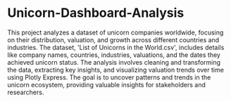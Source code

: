 # Unicorn-Dashboard-Analysis

This project analyzes a dataset of unicorn companies worldwide, focusing on their distribution, valuation, and growth across different countries and industries. The dataset, 'List of Unicorns in the World.csv', includes details like company names, countries, industries, valuations, and the dates they achieved unicorn status. The analysis involves cleaning and transforming the data, extracting key insights, and visualizing valuation trends over time using Plotly Express. The goal is to uncover patterns and trends in the unicorn ecosystem, providing valuable insights for stakeholders and researchers.
